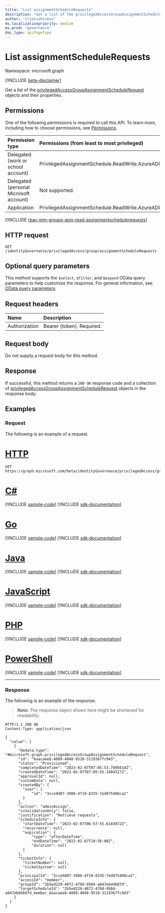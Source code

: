 ```yaml
---
title: "List assignmentScheduleRequests"
description: "Get a list of the privilegedAccessGroupAssignmentScheduleRequest objects and their properties."
author: "ilyalushnikov"
ms.localizationpriority: medium
ms.prod: "governance"
doc_type: apiPageType
---
```


# List assignmentScheduleRequests
Namespace: microsoft.graph

[!INCLUDE [beta-disclaimer](../../includes/beta-disclaimer.md)]

Get a list of the [privilegedAccessGroupAssignmentScheduleRequest](../resources/privilegedaccessgroupassignmentschedulerequest.md) objects and their properties.

## Permissions
One of the following permissions is required to call this API. To learn more, including how to choose permissions, see [Permissions](/graph/permissions-reference).

|Permission type|Permissions (from least to most privileged)|
|:---|:---|
|Delegated (work or school account)|PrivilegedAssignmentSchedule.ReadWrite.AzureADGroup|
|Delegated (personal Microsoft account)|Not supported.|
|Application|PrivilegedAssignmentSchedule.ReadWrite.AzureADGroup|

[!INCLUDE [rbac-pim-groups-apis-read-assignmentschedulerequests](../includes/rbac-for-apis/rbac-pim-groups-apis-read-assignmentschedulerequests.md)]

## HTTP request

<!-- {
  "blockType": "ignored"
}
-->
``` http
GET /identityGovernance/privilegedAccess/group/assignmentScheduleRequests
```

## Optional query parameters
This method supports the `$select`, `$filter`, and `$expand` OData query parameters to help customize the response. For general information, see [OData query parameters](/graph/query-parameters).

## Request headers
|Name|Description|
|:---|:---|
|Authorization|Bearer {token}. Required.|

## Request body
Do not supply a request body for this method.

## Response

If successful, this method returns a `200 OK` response code and a collection of [privilegedAccessGroupAssignmentScheduleRequest](../resources/privilegedaccessgroupassignmentschedulerequest.md) objects in the response body.

## Examples

### Request
The following is an example of a request.
# [HTTP](#tab/http)
<!-- {
  "blockType": "request",
  "name": "list_privilegedaccessgroupassignmentschedulerequest"
}
-->
``` http
GET https://graph.microsoft.com/beta/identityGovernance/privilegedAccess/group/assignmentScheduleRequests
```

# [C#](#tab/csharp)
[!INCLUDE [sample-code](../includes/snippets/csharp/list-privilegedaccessgroupassignmentschedulerequest-csharp-snippets.md)]
[!INCLUDE [sdk-documentation](../includes/snippets/snippets-sdk-documentation-link.md)]

# [Go](#tab/go)
[!INCLUDE [sample-code](../includes/snippets/go/list-privilegedaccessgroupassignmentschedulerequest-go-snippets.md)]
[!INCLUDE [sdk-documentation](../includes/snippets/snippets-sdk-documentation-link.md)]

# [Java](#tab/java)
[!INCLUDE [sample-code](../includes/snippets/java/list-privilegedaccessgroupassignmentschedulerequest-java-snippets.md)]
[!INCLUDE [sdk-documentation](../includes/snippets/snippets-sdk-documentation-link.md)]

# [JavaScript](#tab/javascript)
[!INCLUDE [sample-code](../includes/snippets/javascript/list-privilegedaccessgroupassignmentschedulerequest-javascript-snippets.md)]
[!INCLUDE [sdk-documentation](../includes/snippets/snippets-sdk-documentation-link.md)]

# [PHP](#tab/php)
[!INCLUDE [sample-code](../includes/snippets/php/list-privilegedaccessgroupassignmentschedulerequest-php-snippets.md)]
[!INCLUDE [sdk-documentation](../includes/snippets/snippets-sdk-documentation-link.md)]

# [PowerShell](#tab/powershell)
[!INCLUDE [sample-code](../includes/snippets/powershell/list-privilegedaccessgroupassignmentschedulerequest-powershell-snippets.md)]
[!INCLUDE [sdk-documentation](../includes/snippets/snippets-sdk-documentation-link.md)]

---

### Response
The following is an example of the response.
>**Note:** The response object shown here might be shortened for readability.
<!-- {
  "blockType": "response",
  "truncated": true,
  "@odata.type": "Collection(microsoft.graph.privilegedAccessGroupAssignmentScheduleRequest)"
}
-->
``` http
HTTP/1.1 200 OK
Content-Type: application/json

{
  "value": [
    {
      "@odata.type": "#microsoft.graph.privilegedAccessGroupAssignmentScheduleRequest",
      "id": "6aacaee8-4089-4048-9510-3119367fc943",
      "status": "Provisioned",
      "completedDateTime": "2023-02-07T07:05:53.7895614Z",
      "createdDateTime": "2023-02-07T07:05:55.3404527Z",
      "approvalId": null,
      "customData": null,
      "createdBy": {
        "user": {
            "id": "3cce9d87-3986-4f19-8335-7ed075408ca2"
        }
      },
      "action": "adminAssign",
      "isValidationOnly": false,
      "justification": "Retrieve requests",
      "scheduleInfo": {
        "startDateTime": "2023-02-07T06:57:55.6183972Z",
        "recurrence": null,
        "expiration": {
            "type": "afterDateTime",
            "endDateTime": "2023-02-07T19:56:00Z",
            "duration": null
        }
      },
      "ticketInfo": {
        "ticketNumber": null,
        "ticketSystem": null
      },
      "principalId": "3cce9d87-3986-4f19-8335-7ed075408ca2",
      "accessId": "member",
      "groupId": "2b5ed229-4072-478d-9504-a047ebd4b07d",
      "targetScheduleId": "2b5ed229-4072-478d-9504-a047ebd4b07d_member_6aacaee8-4089-4048-9510-3119367fc943"
    }
  ]
}
```

